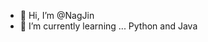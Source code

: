 - 👋 Hi, I’m @NagJin
- 🌱 I’m currently learning ...
Python and Java
 

<!---
NagJin/NagJin is a ✨ special ✨ repository because its `README.md` (this file) appears on your GitHub profile.
You can click the Preview link to take a look at your changes.
--->
